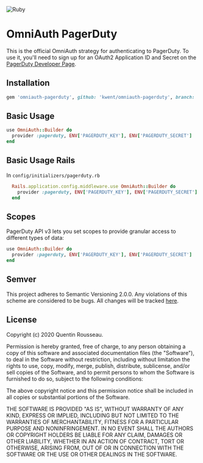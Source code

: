 ![Ruby](https://github.com/kwent/omniauth-pagerduty/workflows/Ruby/badge.svg?branch=master)

# OmniAuth PagerDuty

This is the official OmniAuth strategy for authenticating to PagerDuty. To
use it, you'll need to sign up for an OAuth2 Application ID and Secret
on the [PagerDuty Developer Page](https://developer.pagerduty.com/sign-up/).

## Installation

```ruby
gem 'omniauth-pagerduty', github: 'kwent/omniauth-pagerduty', branch: 'master'
```

## Basic Usage

```ruby
use OmniAuth::Builder do
  provider :pagerduty, ENV['PAGERDUTY_KEY'], ENV['PAGERDUTY_SECRET']
end
```

## Basic Usage Rails

In `config/initializers/pagerduty.rb`

```ruby
  Rails.application.config.middleware.use OmniAuth::Builder do
    provider :pagerduty, ENV['PAGERDUTY_KEY'], ENV['PAGERDUTY_SECRET']
  end
```

## Scopes

PagerDuty API v3 lets you set scopes to provide granular access to different types of data:

```ruby
use OmniAuth::Builder do
  provider :pagerduty, ENV['PAGERDUTY_KEY'], ENV['PAGERDUTY_SECRET']
end
```

## Semver

This project adheres to Semantic Versioning 2.0.0. Any violations of this scheme are considered to be bugs.
All changes will be tracked [here](https://github.com/kwent/omniauth-pagerduty/releases).

## License

Copyright (c) 2020 Quentin Rousseau.

Permission is hereby granted, free of charge, to any person obtaining a copy of this software and associated documentation files (the "Software"), to deal in the Software without restriction, including without limitation the rights to use, copy, modify, merge, publish, distribute, sublicense, and/or sell copies of the Software, and to permit persons to whom the Software is furnished to do so, subject to the following conditions:

The above copyright notice and this permission notice shall be included in all copies or substantial portions of the Software.

THE SOFTWARE IS PROVIDED "AS IS", WITHOUT WARRANTY OF ANY KIND, EXPRESS OR IMPLIED, INCLUDING BUT NOT LIMITED TO THE WARRANTIES OF MERCHANTABILITY, FITNESS FOR A PARTICULAR PURPOSE AND NONINFRINGEMENT. IN NO EVENT SHALL THE AUTHORS OR COPYRIGHT HOLDERS BE LIABLE FOR ANY CLAIM, DAMAGES OR OTHER LIABILITY, WHETHER IN AN ACTION OF CONTRACT, TORT OR OTHERWISE, ARISING FROM, OUT OF OR IN CONNECTION WITH THE SOFTWARE OR THE USE OR OTHER DEALINGS IN THE SOFTWARE.
